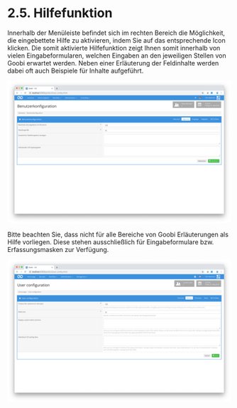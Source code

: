 # 2.5. Hilfefunktion

Innerhalb der Menüleiste befindet sich im rechten Bereich die Möglichkeit, die eingebettete Hilfe zu aktivieren, indem Sie auf das entsprechende Icon klicken. Die somit aktivierte Hilfefunktion zeigt Ihnen somit innerhalb von vielen Eingabeformularen, welchen Eingaben an den jeweiligen Stellen von Goobi erwartet werden. Neben einer Erläuterung der Feldinhalte werden dabei oft auch Beispiele für Inhalte aufgeführt.

![Formular ohne aktivierte Hilfetexte](../../.gitbook/assets/30-07d.png)

Bitte beachten Sie, dass nicht für alle Bereiche von Goobi Erläuterungen als Hilfe vorliegen. Diese stehen ausschließlich für Eingabeformulare bzw. Erfassungsmasken zur Verfügung.

![Formular mit aktivierten Hilfetexten](../../.gitbook/assets/30-08e.png)


